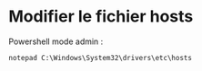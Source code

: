 # Modifier le fichier hosts
Powershell mode admin :
```
notepad C:\Windows\System32\drivers\etc\hosts
```
